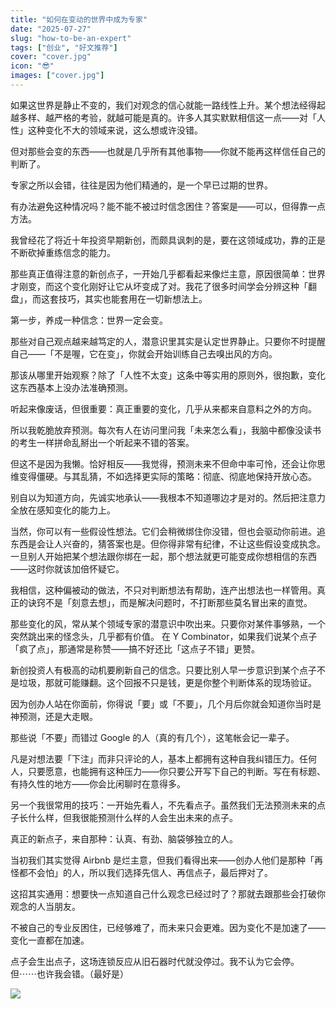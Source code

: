 ```yaml
---
title: "如何在变动的世界中成为专家"
date: "2025-07-27"
slug: "how-to-be-an-expert"
tags: ["创业", "好文推荐"]
cover: "cover.jpg"
icon: "😎"
images: ["cover.jpg"]
---
```

如果这世界是静止不变的，我们对观念的信心就能一路线性上升。某个想法经得起越多样、越严格的考验，就越可能是真的。许多人其实默默相信这一点——对「人性」这种变化不大的领域来说，这么想或许没错。



但对那些会变的东西——也就是几乎所有其他事物——你就不能再这样信任自己的判断了。



专家之所以会错，往往是因为他们精通的，是一个早已过期的世界。



有办法避免这种情况吗？能不能不被过时信念困住？答案是——可以，但得靠一点方法。



我曾经花了将近十年投资早期新创，而颇具讽刺的是，要在这领域成功，靠的正是不断砍掉重练信念的能力。



那些真正值得注意的新创点子，一开始几乎都看起来像烂主意，原因很简单：世界才刚变，而这个变化刚好让它从坏变成了对。我花了很多时间学会分辨这种「翻盘」，而这套技巧，其实也能套用在一切新想法上。



第一步，养成一种信念：世界一定会变。



那些对自己观点越来越笃定的人，潜意识里其实是认定世界静止。只要你不时提醒自己——「不是喔，它在变」，你就会开始训练自己去嗅出风的方向。



那该从哪里开始观察？除了「人性不太变」这条中等实用的原则外，很抱歉，变化这东西基本上没办法准确预测。



听起来像废话，但很重要：真正重要的变化，几乎从来都来自意料之外的方向。



所以我乾脆放弃预测。每次有人在访问里问我「未来怎么看」，我脑中都像没读书的考生一样拼命乱掰出一个听起来不错的答案。



但这不是因为我懒。恰好相反——我觉得，预测未来不但命中率可怜，还会让你思维变得僵硬。与其乱猜，不如选择更实际的策略：彻底、彻底地保持开放心态。



别自以为知道方向，先诚实地承认——我根本不知道哪边才是对的。然后把注意力全放在感知变化的能力上。



当然，你可以有一些假设性想法。它们会稍微绑住你没错，但也会驱动你前进。追东西是会让人兴奋的，猜答案也是。但你得非常有纪律，不让这些假设变成执念。
一旦别人开始把某个想法跟你绑在一起，那个想法就更可能变成你想相信的东西——这时你就该加倍怀疑它。



我相信，这种偏被动的做法，不只对判断想法有帮助，连产出想法也一样管用。真正的诀窍不是「刻意去想」，而是解决问题时，不打断那些莫名冒出来的直觉。



那些变化的风，常从某个领域专家的潜意识中吹出来。只要你对某件事够熟，一个突然跳出来的怪念头，几乎都有价值。
在 Y Combinator，如果我们说某个点子「疯了点」，那通常是称赞——搞不好还比「这点子不错」更赞。



新创投资人有极高的动机要刷新自己的信念。只要比别人早一步意识到某个点子不是垃圾，那就可能赚翻。这个回报不只是钱，更是你整个判断体系的现场验证。



因为创办人站在你面前，你得说「要」或「不要」，几个月后你就会知道你当时是神预测，还是大走眼。



那些说「不要」而错过 Google 的人（真的有几个），这笔帐会记一辈子。



凡是对想法要「下注」而非只评论的人，基本上都拥有这种自我纠错压力。任何人，只要愿意，也能拥有这种压力——你只要公开写下自己的判断。写在有标题、有持久性的地方——你会比闲聊时在意得多。



另一个我很常用的技巧：一开始先看人，不先看点子。虽然我们无法预测未来的点子长什么样，但我很能预测什么样的人会生出未来的点子。



真正的新点子，来自那种：认真、有劲、脑袋够独立的人。



当初我们其实觉得 Airbnb 是烂主意，但我们看得出来——创办人他们是那种「再怪都不会怕」的人，所以我们选择先信人、再信点子，最后押对了。



这招其实通用：想要快一点知道自己什么观念已经过时了？那就去跟那些会打破你观念的人当朋友。



不被自己的专业反困住，已经够难了，而未来只会更难。因为变化不是加速了——变化一直都在加速。



点子会生出点子，这场连锁反应从旧石器时代就没停过。我不认为它会停。
但⋯⋯也许我会错。（最好是）




![](https://prod-files-secure.s3.us-west-2.amazonaws.com/112d0858-5090-4d34-a606-b75eb8d65fd2/46476355-9cf3-4e99-9b7a-3531bc426380/1000202064.png?X-Amz-Algorithm=AWS4-HMAC-SHA256&X-Amz-Content-Sha256=UNSIGNED-PAYLOAD&X-Amz-Credential=ASIAZI2LB466VKCF7CEI%2F20251009%2Fus-west-2%2Fs3%2Faws4_request&X-Amz-Date=20251009T223159Z&X-Amz-Expires=3600&X-Amz-Security-Token=IQoJb3JpZ2luX2VjEEYaCXVzLXdlc3QtMiJHMEUCIBVQEv2GU%2FaeTcJnC1sxzW%2BTFVqHLfu2TuajYtAt9sG2AiEAjLfixzDtqGMs61rFGopWJa1AcHN7v4lQef%2BaYDEoo5oqiAQI3%2F%2F%2F%2F%2F%2F%2F%2F%2F%2F%2FARAAGgw2Mzc0MjMxODM4MDUiDA8sRRVn7Lr1s3ehhyrcA3iwkl2buMwho%2BvllPOC0uSDcge9h48NxqCUsvLKbBFyzmD%2Fcw2WYkiPYV14sm79MPpFr6V91rCU18VDAN4sphHhtuZoSLL4WyUqI%2Fk5ql3WDt3hNWd9m79S2W3MZwVGVAi1FvmKv%2BXsavOdSLzdHwRimDgijErI%2BJblvF41xeNIpiOWbpyxeZ7gqEvBhLUvQgb52zSo4d%2FhZu%2B%2BdcX6gmkAsgvp6%2B0GyNU%2Fn6mIOAU0MVU1siqTSvYaQeaqQUou3hucn5kjupzLSlGhhqli0JJieW5%2BCgIjMBedowX4lkT7TGBDEPXjFxCqzy1PuNRz2L8SAhIYQWnPc%2BIheAsBXQfU0abny%2FSh0YauOOpf4d4xrgZQf%2BlJPk92%2FhRn%2BYAwWA407GUF8pNeFAfwD4zt5iA28zp%2Bw6H0yC%2BQ3e6bTG%2FHp1jiEEJ6qpSjJIMeJFtrzLWzT5%2B3xt4FAiC6MGMCZa%2BjO9wfrxi7EN05utn9H9nRHem2%2BjbLgaf1D39AWKtkLFFgZaqjYCCB9wb8u0pRAeKmcQ3vqC8y0VN22rCONktYGnN4abijdFtkgx%2FLyUlJqbBhniYXuNVMR%2FNByn2cRAQNAZR8O1UfQIIXge8Q3F5DjSGWWUvPFnLOxct2MLnloMcGOqUBdPMv51cSlW6es9WLcMdOOi9G1BaZoluCmI%2FRj%2FOyUP2dF7e%2BUP7df5zx%2BB%2FCr0aPxhgZ4zUDoLh4SuusMc05pT20n7JwGtCvy85LtK2pTsIEhabz17PKcEgFLBoLcZpIiNh9KIGipdwX6BhJaDxVye%2FL%2B2gS3m27W9khLJifyr06vipltcvzHRZYse%2Fu4KHkeUuHLglBJOYuxCTAcAIRzU3aGlm%2F&X-Amz-Signature=49ce4907e5b49a71723889ba9aa60193e4be65953f958ea4c01b1d28c30ae173&X-Amz-SignedHeaders=host&x-amz-checksum-mode=ENABLED&x-id=GetObject)

